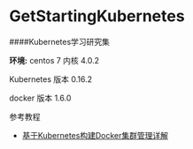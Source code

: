 # GetStartingKubernetes
####Kubernetes学习研究集

**环境:**
centos 7 内核 4.0.2

Kubernetes 版本 0.16.2

docker 版本 1.6.0

参考教程

* [基于Kubernetes构建Docker集群管理详解](http://www.csdn.net/article/2014-12-24/2823292-Docker-Kubernetes)


